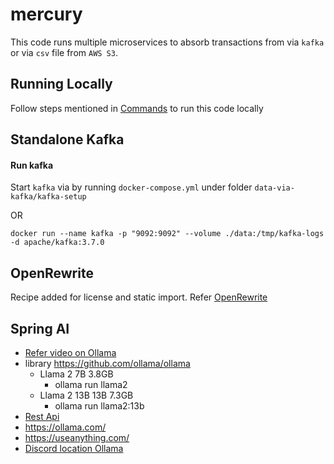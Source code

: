# mercury

This code runs multiple microservices to absorb transactions from via `kafka` or via `csv` file from `AWS S3`.

## Running Locally

Follow steps mentioned in [Commands](Commands.md) to run this code locally

## Standalone Kafka 

#### Run kafka
Start `kafka` via by running `docker-compose.yml` under folder `data-via-kafka/kafka-setup`

OR 

    docker run --name kafka -p "9092:9092" --volume ./data:/tmp/kafka-logs -d apache/kafka:3.7.0

## OpenRewrite

Recipe added for license and static import. Refer [OpenRewrite](https://docs.openrewrite.org/)

## Spring AI

- [Refer video on Ollama](https://youtube.com/watch?v=IJYC6zf86lU&t=36s)
- library https://github.com/ollama/ollama
  - Llama 2	7B	3.8GB
    - ollama run llama2
  - Llama 2 13B	13B	7.3GB
    - ollama run llama2:13b
- [Rest Api](https://github.com/ollama/ollama/blob/main/docs/api.md#api) 
- https://ollama.com/
- https://useanything.com/
- [Discord location Ollama](https://discord.com/channels/1128867683291627614/1150902223417655317)

